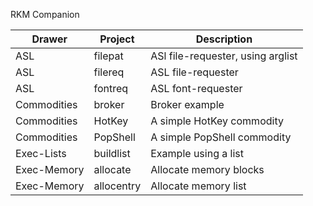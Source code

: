 RKM Companion

| Drawer      | Project       | Description
| ----------- | ------------- | ----------------------------------
| ASL         | filepat       | ASl file-requester, using arglist
| ASL         | filereq       | ASL file-requester
| ASL         | fontreq       | ASL font-requester
| Commodities | broker        | Broker example
| Commodities | HotKey        | A simple HotKey commodity
| Commodities | PopShell      | A simple PopShell commodity
| Exec-Lists  | buildlist     | Example using a list
| Exec-Memory | allocate      | Allocate memory blocks
| Exec-Memory | allocentry    | Allocate memory list
